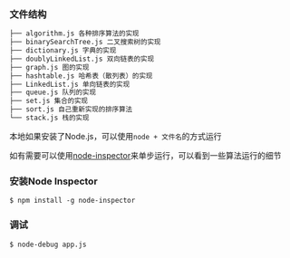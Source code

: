 ### 文件结构

```md
├── algorithm.js 各种排序算法的实现 
├── binarySearchTree.js 二叉搜索树的实现
├── dictionary.js 字典的实现
├── doublyLinkedList.js 双向链表的实现
├── graph.js 图的实现
├── hashtable.js 哈希表（散列表）的实现
├── LinkedList.js 单向链表的实现
├── queue.js 队列的实现
├── set.js 集合的实现
├── sort.js 自己重新实现的排序算法
└── stack.js 栈的实现
```

本地如果安装了Node.js，可以使用`node + 文件名`的方式运行

如有需要可以使用[node-inspector](https://github.com/node-inspector/node-inspector)来单步运行，可以看到一些算法运行的细节

### 安装Node Inspector

```
$ npm install -g node-inspector
```

### 调试

```
$ node-debug app.js
```

